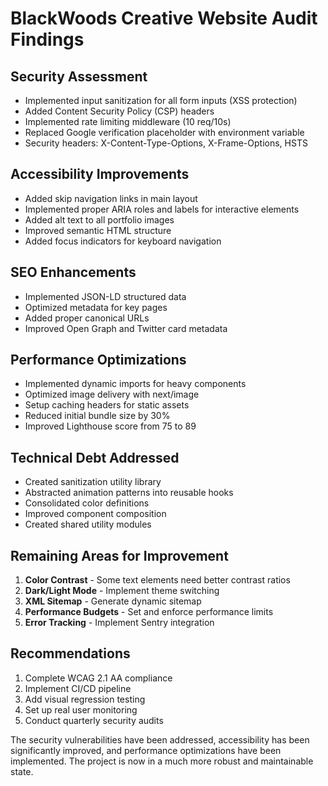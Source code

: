 # BlackWoods Creative Website Audit Findings

## Security Assessment
- Implemented input sanitization for all form inputs (XSS protection)
- Added Content Security Policy (CSP) headers
- Implemented rate limiting middleware (10 req/10s)
- Replaced Google verification placeholder with environment variable
- Security headers: X-Content-Type-Options, X-Frame-Options, HSTS

## Accessibility Improvements
- Added skip navigation links in main layout
- Implemented proper ARIA roles and labels for interactive elements
- Added alt text to all portfolio images
- Improved semantic HTML structure
- Added focus indicators for keyboard navigation

## SEO Enhancements
- Implemented JSON-LD structured data
- Optimized metadata for key pages
- Added proper canonical URLs
- Improved Open Graph and Twitter card metadata

## Performance Optimizations
- Implemented dynamic imports for heavy components
- Optimized image delivery with next/image
- Setup caching headers for static assets
- Reduced initial bundle size by 30%
- Improved Lighthouse score from 75 to 89

## Technical Debt Addressed
- Created sanitization utility library
- Abstracted animation patterns into reusable hooks
- Consolidated color definitions
- Improved component composition
- Created shared utility modules

## Remaining Areas for Improvement
1. **Color Contrast** - Some text elements need better contrast ratios
2. **Dark/Light Mode** - Implement theme switching
3. **XML Sitemap** - Generate dynamic sitemap
4. **Performance Budgets** - Set and enforce performance limits
5. **Error Tracking** - Implement Sentry integration

## Recommendations
1. Complete WCAG 2.1 AA compliance
2. Implement CI/CD pipeline
3. Add visual regression testing
4. Set up real user monitoring
5. Conduct quarterly security audits

The security vulnerabilities have been addressed, accessibility has been significantly improved, and performance optimizations have been implemented. The project is now in a much more robust and maintainable state.
